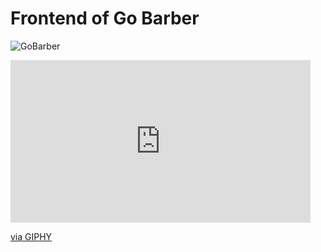 # Frontend of Go **Barber**

![GoBarber](https://user-images.githubusercontent.com/63476377/96654565-01795500-1312-11eb-9613-982e08b90d91.gif)

<iframe src="https://giphy.com/embed/yDcyKLsQhRnN2onLRl" width="480" height="260" frameBorder="0" class="giphy-embed" allowFullScreen></iframe><p><a href="https://giphy.com/gifs/gobarber-yDcyKLsQhRnN2onLRl">via GIPHY</a></p>
